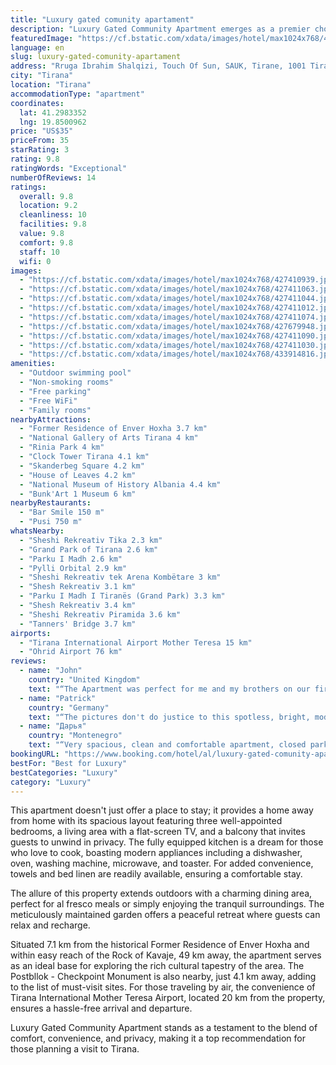 ```yaml
---
title: "Luxury gated comunity apartament"
description: "Luxury Gated Community Apartment emerges as a premier choice for travelers seeking comfort and convenience in Tirana."
featuredImage: "https://cf.bstatic.com/xdata/images/hotel/max1024x768/427410939.jpg?k=06540378dcf86016f9038ded8ac9ff4b67bbb405031d933f2720af7d67247a4a&o=&hp=1"
language: en
slug: luxury-gated-comunity-apartament
address: "Rruga Ibrahim Shalqizi, Touch Of Sun, SAUK, Tirane, 1001 Tirana, Albania"
city: "Tirana"
location: "Tirana"
accommodationType: "apartment"
coordinates:
  lat: 41.2983352
  lng: 19.8500962
price: "US$35"
priceFrom: 35
starRating: 3
rating: 9.8
ratingWords: "Exceptional"
numberOfReviews: 14
ratings:
  overall: 9.8
  location: 9.2
  cleanliness: 10
  facilities: 9.8
  value: 9.8
  comfort: 9.8
  staff: 10
  wifi: 0
images:
  - "https://cf.bstatic.com/xdata/images/hotel/max1024x768/427410939.jpg?k=06540378dcf86016f9038ded8ac9ff4b67bbb405031d933f2720af7d67247a4a&o=&hp=1"
  - "https://cf.bstatic.com/xdata/images/hotel/max1024x768/427411063.jpg?k=0d16c2501db91ad0ae282e571dfa0553ff2a76768e16292a15415213e9559579&o=&hp=1"
  - "https://cf.bstatic.com/xdata/images/hotel/max1024x768/427411044.jpg?k=02942de9d8cc5d7e8072d2d82647c89e9a01b608fad6b6c8595222192a72e297&o=&hp=1"
  - "https://cf.bstatic.com/xdata/images/hotel/max1024x768/427411012.jpg?k=1010cb353198c92a598b053bbb6b3832e736986a3fab432109bbdab46cab21a5&o=&hp=1"
  - "https://cf.bstatic.com/xdata/images/hotel/max1024x768/427411074.jpg?k=a06e1d287a91fc650e5dd97a6c68ecf69364aad2045817959474cada3d1414f8&o=&hp=1"
  - "https://cf.bstatic.com/xdata/images/hotel/max1024x768/427679948.jpg?k=f3622c1f53a4608ee9d071f57685fbe6dc9ddb711319c4966feddad1e23da6b2&o=&hp=1"
  - "https://cf.bstatic.com/xdata/images/hotel/max1024x768/427411090.jpg?k=bd96838319ca955ef8887fbfa4a1c3b57e2871ae3888494ca458ac90a1fa4e56&o=&hp=1"
  - "https://cf.bstatic.com/xdata/images/hotel/max1024x768/427411030.jpg?k=2ee720327a309b4dcf25da865152d5f721894b7a91f44d869874d63f2f9c0f73&o=&hp=1"
  - "https://cf.bstatic.com/xdata/images/hotel/max1024x768/433914816.jpg?k=dacbe455362267e5ad5722a28ce4ad5619d112d001cb1e6c2448cd98bb00ff01&o=&hp=1"
amenities:
  - "Outdoor swimming pool"
  - "Non-smoking rooms"
  - "Free parking"
  - "Free WiFi"
  - "Family rooms"
nearbyAttractions:
  - "Former Residence of Enver Hoxha 3.7 km"
  - "National Gallery of Arts Tirana 4 km"
  - "Rinia Park 4 km"
  - "Clock Tower Tirana 4.1 km"
  - "Skanderbeg Square 4.2 km"
  - "House of Leaves 4.2 km"
  - "National Museum of History Albania 4.4 km"
  - "Bunk'Art 1 Museum 6 km"
nearbyRestaurants:
  - "Bar Smile 150 m"
  - "Pusi 750 m"
whatsNearby:
  - "Sheshi Rekreativ Tika 2.3 km"
  - "Grand Park of Tirana 2.6 km"
  - "Parku I Madh 2.6 km"
  - "Pylli Orbital 2.9 km"
  - "Sheshi Rekreativ tek Arena Kombëtare 3 km"
  - "Shesh Rekreativ 3.1 km"
  - "Parku I Madh I Tiranës (Grand Park) 3.3 km"
  - "Shesh Rekreativ 3.4 km"
  - "Sheshi Rekreativ Piramida 3.6 km"
  - "Tanners' Bridge 3.7 km"
airports:
  - "Tirana International Airport Mother Teresa 15 km"
  - "Ohrid Airport 76 km"
reviews:
  - name: "John"
    country: "United Kingdom"
    text: "“The Apartment was perfect for me and my brothers on our first trip to albania, host was very welcoming and gave us all the information we needed. The Apartment is very large, clean and comfortable and a few minutes drive from a large shopping...”"
  - name: "Patrick"
    country: "Germany"
    text: "“The pictures don't do justice to this spotless, bright, modern and spacious apartment. Very nice views across the valley from the balcony. All the amenities including a washing machine. And of course the decent pool. We didn' want to leave.”"
  - name: "Дарья"
    country: "Montenegro"
    text: "“Very spacious, clean and comfortable apartment, closed parking place. you have everything you might need (enough dishes to use the dishwasher, household chemicals, cleaning products). Good quality mattresses and linens. there is a swimming pool...”"
bookingURL: "https://www.booking.com/hotel/al/luxury-gated-comunity-apartament.en-gb.html?aid=8035640"
bestFor: "Best for Luxury"
bestCategories: "Luxury"
category: "Luxury"
---
```


This apartment doesn't just offer a place to stay; it provides a home away from home with its spacious layout featuring three well-appointed bedrooms, a living area with a flat-screen TV, and a balcony that invites guests to unwind in privacy. The fully equipped kitchen is a dream for those who love to cook, boasting modern appliances including a dishwasher, oven, washing machine, microwave, and toaster. For added convenience, towels and bed linen are readily available, ensuring a comfortable stay.

The allure of this property extends outdoors with a charming dining area, perfect for al fresco meals or simply enjoying the tranquil surroundings. The meticulously maintained garden offers a peaceful retreat where guests can relax and recharge.

Situated 7.1 km from the historical Former Residence of Enver Hoxha and within easy reach of the Rock of Kavaje, 49 km away, the apartment serves as an ideal base for exploring the rich cultural tapestry of the area. The Postbllok - Checkpoint Monument is also nearby, just 4.1 km away, adding to the list of must-visit sites. For those traveling by air, the convenience of Tirana International Mother Teresa Airport, located 20 km from the property, ensures a hassle-free arrival and departure.

Luxury Gated Community Apartment stands as a testament to the blend of comfort, convenience, and privacy, making it a top recommendation for those planning a visit to Tirana.
